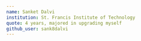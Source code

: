 ```yaml
---
name: Sanket Dalvi
institution: St. Francis Institute of Technology
quote: 4 years, majored in upgrading myself
github_user: sank8dalvi
---
```

